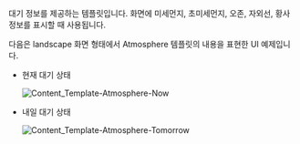 대기 정보를 제공하는 템플릿입니다. 화면에 미세먼지, 초미세먼지, 오존, 자외선, 황사 정보를 표시할 때 사용됩니다.

다음은 landscape 화면 형태에서 Atmosphere 템플릿의 내용을 표현한 UI 예제입니다.

* 현재 대기 상태

  ![Content_Template-Atmosphere-Now](/Develop/Assets/Images/Content_Template-Atmosphere-Now.png)

* 내일 대기 상태

  ![Content_Template-Atmosphere-Tomorrow](/Develop/Assets/Images/Content_Template-Atmosphere-Tomorrow.png)